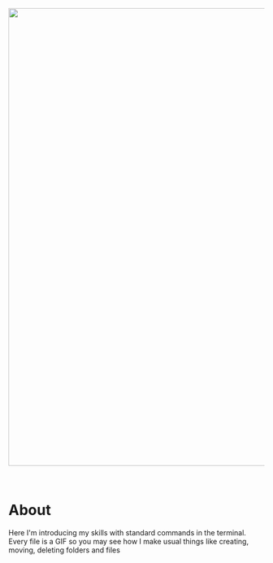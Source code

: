 <p align="center">
      <img src="https://i.ibb.co/g4QZX7z/image.png" width="900">
</p>
<br/>

# About 
Here I'm introducing my skills with standard commands in the terminal. Every file is a GIF so you may see how I make usual things like creating, moving, deleting folders and files
